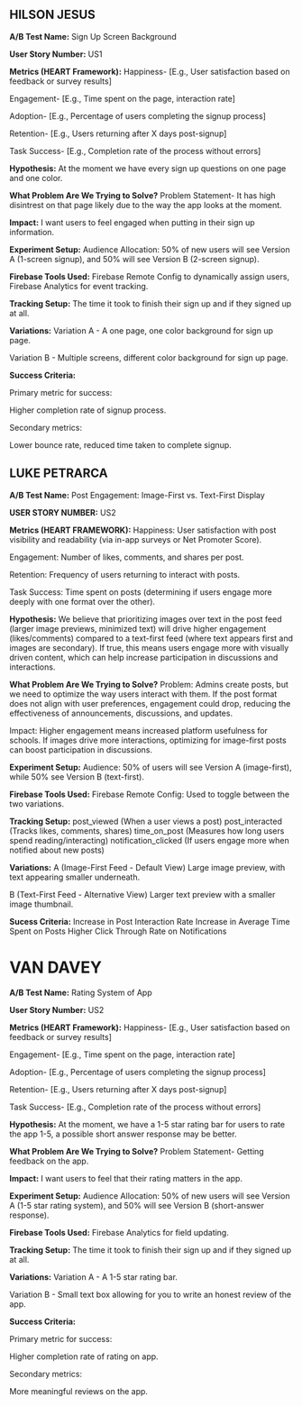 
## HILSON JESUS

**A/B Test Name:**
Sign Up Screen Background 

**User Story Number:**
US1

**Metrics (HEART Framework):**
Happiness- [E.g., User satisfaction based on feedback or survey results]

Engagement- [E.g., Time spent on the page, interaction rate]

Adoption- [E.g., Percentage of users completing the signup process]

Retention- [E.g., Users returning after X days post-signup]

Task Success- [E.g., Completion rate of the process without errors]

**Hypothesis:**
At the moment we have every sign up questions on one page and one color.

**What Problem Are We Trying to Solve?**
Problem Statement- 
It has high disintrest on that page likely due to the way the app looks at the moment.

**Impact:** I want users to feel engaged when putting in their sign up information. 

**Experiment Setup:**
Audience Allocation: 50% of new users will see Version A (1-screen signup), and 50% will see Version B (2-screen signup).

**Firebase Tools Used:** Firebase Remote Config to dynamically assign users, Firebase Analytics for event tracking.

**Tracking Setup:** The time it took to finish their sign up and if they signed up at all.

**Variations:**
Variation A - A one page, one color background for sign up page. 

Variation B - Multiple screens, different color background for sign up page.

**Success Criteria:**

Primary metric for success: 

Higher completion rate of signup process.

Secondary metrics: 

Lower bounce rate, reduced time taken to complete signup.

## LUKE PETRARCA

**A/B Test Name:**
Post Engagement: Image-First vs. Text-First Display

**USER STORY NUMBER:**
US2

**Metrics (HEART FRAMEWORK):**
Happiness: User satisfaction with post visibility and readability (via in-app surveys or Net Promoter Score).

Engagement: Number of likes, comments, and shares per post.

Retention: Frequency of users returning to interact with posts.

Task Success: Time spent on posts (determining if users engage more deeply with one format over the other).

**Hypothesis:**
We believe that prioritizing images over text in the post feed (larger image previews, minimized text) will drive higher engagement (likes/comments) compared to a text-first feed (where text appears first and images are secondary). If true, this means users engage more with visually driven content, which can help increase participation in discussions and interactions.

**What Problem Are We Trying to Solve?**
Problem:
Admins create posts, but we need to optimize the way users interact with them. If the post format does not align with user preferences, engagement could drop, reducing the effectiveness of announcements, discussions, and updates.

Impact:
Higher engagement means increased platform usefulness for schools.
If images drive more interactions, optimizing for image-first posts can boost participation in discussions.

**Experiment Setup:**
Audience: 50% of users will see Version A (image-first), while 50% see Version B (text-first).

**Firebase Tools Used:**
Firebase Remote Config: Used to toggle between the two variations.

**Tracking Setup:**
post_viewed (When a user views a post)
post_interacted (Tracks likes, comments, shares)
time_on_post (Measures how long users spend reading/interacting)
notification_clicked (If users engage more when notified about new posts)

**Variations:**
A (Image-First Feed - Default View)
Large image preview, with text appearing smaller underneath.

B (Text-First Feed - Alternative View)
Larger text preview with a smaller image thumbnail.

**Sucess Criteria:**
Increase in Post Interaction Rate
Increase in Average Time Spent on Posts
Higher Click Through Rate on Notifications

# VAN DAVEY

**A/B Test Name:**
Rating System of App

**User Story Number:**
US2

**Metrics (HEART Framework):**
Happiness- [E.g., User satisfaction based on feedback or survey results]

Engagement- [E.g., Time spent on the page, interaction rate]

Adoption- [E.g., Percentage of users completing the signup process]

Retention- [E.g., Users returning after X days post-signup]

Task Success- [E.g., Completion rate of the process without errors]

**Hypothesis:**
At the moment, we have a 1-5 star rating bar for users to rate the app 1-5, a possible short answer response may be better.

**What Problem Are We Trying to Solve?**
Problem Statement- 
Getting feedback on the app.

**Impact:** I want users to feel that their rating matters in the app. 

**Experiment Setup:**
Audience Allocation: 50% of new users will see Version A (1-5 star rating system), and 50% will see Version B (short-answer response).

**Firebase Tools Used:** Firebase Analytics for field updating.

**Tracking Setup:** The time it took to finish their sign up and if they signed up at all.

**Variations:**
Variation A - A 1-5 star rating bar. 

Variation B - Small text box allowing for you to write an honest review of the app.

**Success Criteria:**

Primary metric for success: 

Higher completion rate of rating on app.

Secondary metrics: 

More meaningful reviews on the app.

